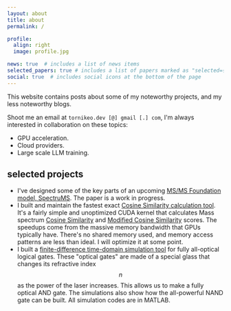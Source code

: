 ```yaml
---
layout: about
title: about
permalink: /

profile:
  align: right
  image: profile.jpg

news: true  # includes a list of news items
selected_papers: true # includes a list of papers marked as "selected={true}"
social: true  # includes social icons at the bottom of the page
---
```


This website contains posts about some of my noteworthy projects, and my less noteworthy blogs.

Shoot me an email at `tornikeo.dev [@] gmail [.] com`, I'm always interested in collaboration on these topics:
- GPU acceleration.
- Cloud providers.
- Large scale LLM training.

## selected projects

- I've designed some of the key parts of an upcoming [MS/MS Foundation model, SpectruMS](https://github.com/tornikeo/cdn/raw/master/assets/spectrums/iccs_presentation.pdf). The paper is a work in progress.
- I built and maintain the fastest exact [Cosine Similarity calculation tool](https://github.com/PangeAI/simms). It's a fairly simple and unoptimized CUDA kernel that calculates Mass spectrum [Cosine Similarity](https://matchms.readthedocs.io/en/latest/api/matchms.similarity.CosineGreedy.html) and [Modified Cosine Similarity](https://matchms.readthedocs.io/en/latest/api/matchms.similarity.ModifiedCosine.html) scores. The speedups come from the massive memory bandwidth that GPUs typically have. There's no shared memory used, and memory access patterns are less than ideal. I will optimize it at some point.
- I built a [finite-difference time-domain simulation tool](https://github.com/tornikeo/optical_nand) for fully all-optical logical gates. These "optical gates" are made of a special glass that changes its refractive index $$n$$ as the power of the laser increases. This allows us to make a fully optical AND gate. The simulations also show how the all-powerful NAND gate can be built. All simulation codes are in MATLAB.